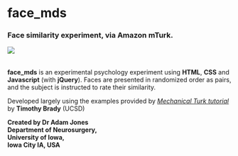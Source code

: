 # face_mds

### Face similarity experiment, via Amazon mTurk. 

<kbd>
  <img src="http://i.imgur.com/brZ4sXY.png">
</kbd>

######

**face_mds** is an experimental psychology experiment using **HTML**, **CSS** and **Javascript** (with **jQuery**).
Faces are presented in randomized order as pairs, and the subject is instructed to rate their similarity.
 
Developed largely using the examples provided by [*Mechanical Turk tutorial*](https://bradylab.ucsd.edu/ttt/) by **Timothy Brady** (UCSD)

**Created by Dr Adam Jones  
Department of Neurosurgery,  
University of Iowa,  
Iowa City IA, USA** 
